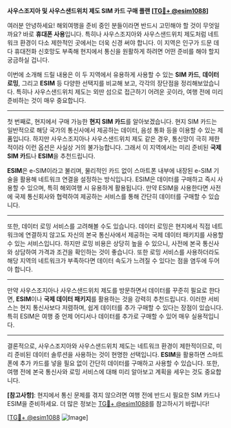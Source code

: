 **사우스조지아 및 사우스샌드위치 제도 SIM 카드 구매 플랜 [[TG💪+ @esim1088](https://t.me/s/esim1088)]**

여러분 안녕하세요! 해외여행을 준비 중인 분들이라면 반드시 고민해야 할 것이 무엇일까요? 바로 **휴대폰 사용**입니다. 특히나 사우스조지아와 사우스샌드위치 제도처럼 네트워크 환경이 다소 제한적인 곳에서는 더욱 신경 써야 합니다. 이 지역은 인구가 드문 데다 휴대전화 신호망도 부족해 현지에서 통신을 원활하게 하려면 어떤 준비를 해야 할지 궁금하실 겁니다.

이번에 소개해 드릴 내용은 이 두 지역에서 유용하게 사용할 수 있는 **SIM 카드**, **데이터 로밍**, 그리고 **ESIM** 등 다양한 선택지를 비교해 보고, 각각의 장단점을 정리해보았습니다. 특히나 사우스샌드위치 제도는 외딴 섬으로 접근하기 어려운 곳이라, 여행 전에 미리 준비하는 것이 매우 중요합니다.

---

첫 번째로, 현지에서 구매 가능한 **현지 SIM 카드**를 알아보겠습니다. 현지 SIM 카드는 일반적으로 해당 국가의 통신사에서 제공하는 데이터, 음성 통화 등을 이용할 수 있는 제품입니다. 하지만 사우스조지아나 사우스샌드위치 제도 같은 경우, 통신망이 극히 제한적이라 이런 옵션은 사실상 거의 불가능합니다. 그래서 이 지역에서는 미리 준비된 **국제 SIM 카드**나 **ESIM**을 추천드립니다.

**ESIM**은 e-SIM이라고 불리며, 물리적인 카드 없이 스마트폰 내부에 내장된 e-SIM 기술을 활용해 네트워크 연결을 설정하는 방식입니다. ESIM은 데이터를 구매하고 즉시 사용할 수 있으며, 특히 해외여행 시 유용하게 활용됩니다. 만약 ESIM을 사용한다면 사전에 국제 통신회사와 협력하여 제공하는 서비스를 통해 간단히 데이터를 구매할 수 있습니다.

---

또한, 데이터 로밍 서비스를 고려해볼 수도 있습니다. 데이터 로밍은 현지에서 직접 네트워크에 연결하지 않고도 자신의 본국 통신사에서 제공하는 국제 데이터 패키지를 사용할 수 있는 서비스입니다. 하지만 로밍 비용은 상당히 높을 수 있으니, 사전에 본국 통신사와 상담하여 가격과 조건을 확인하는 것이 좋습니다. 또한 로밍 서비스를 사용하더라도 해당 지역의 네트워크가 부족하다면 데이터 속도가 느려질 수 있다는 점을 염두에 두어야 합니다.

---

만약 사우스조지아나 사우스샌드위치 제도를 방문하면서 데이터를 꾸준히 필요로 한다면, **ESIM**이나 **국제 데이터 패키지**를 활용하는 것을 강력히 추천드립니다. 이러한 서비스는 현지 통신사보다 저렴하며, 쉽게 데이터를 추가 구매할 수 있다는 장점이 있습니다. 특히 ESIM은 여행 중 언제 어디서나 데이터를 추가로 구매할 수 있어 매우 실용적입니다.

---

결론적으로, 사우스조지아와 사우스샌드위치 제도는 네트워크 환경이 제한적이므로, 미리 준비된 데이터 솔루션을 사용하는 것이 현명한 선택입니다. **ESIM**을 활용하면 스마트폰에 추가 카드를 넣을 필요 없이 간단히 데이터를 구매하고 사용할 수 있습니다. 또한, 여행 전에 본국 통신사와 로밍 서비스에 대해 미리 알아보고 계획을 세우는 것도 중요합니다.

**[참고사항]**: 현지에서 통신 문제를 겪지 않으려면 여행 전에 반드시 필요한 SIM 카드나 ESIM을 준비하세요. 더 많은 정보는 [TG💪+ @esim1088](https://t.me/s/esim1088)를 참고하시기 바랍니다!

[[TG💪+ @esim1088](https://t.me/s/esim1088) ![Image](https://i.postimg.cc/Y0z9fWf4/image.png)]